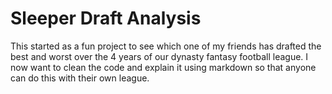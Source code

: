 # Sleeper Draft Analysis

This started as a fun project to see which one of my friends has drafted the best and worst over the 4 years of our dynasty fantasy football league.
I now want to clean the code and explain it using markdown so that anyone can do this with their own league.
